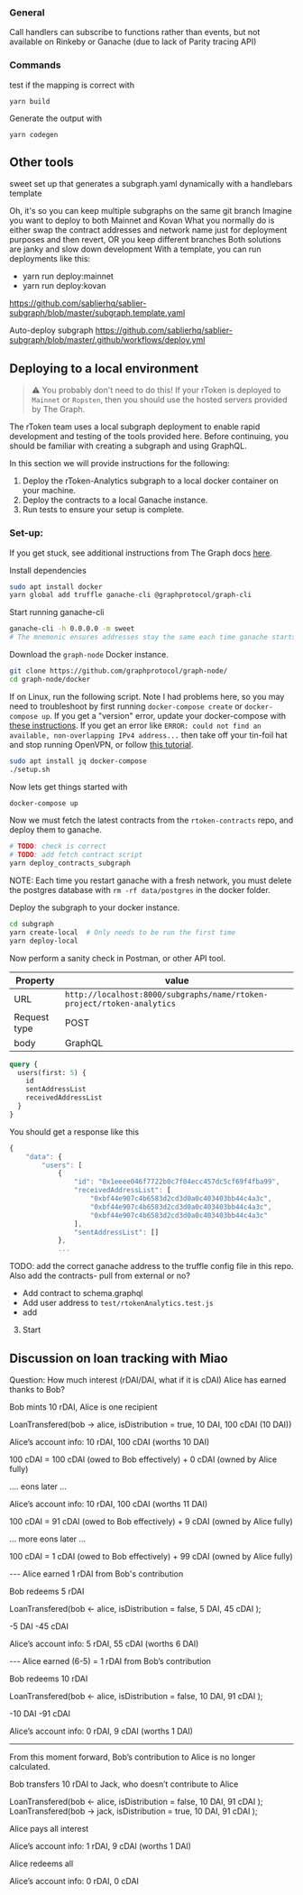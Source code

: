 ### General

Call handlers can subscribe to functions rather than events, but not available on Rinkeby or Ganache (due to lack of Parity tracing API)

### Commands

test if the mapping is correct with

`yarn build`

Generate the output with

`yarn codegen`

## Other tools

sweet set up that generates a subgraph.yaml dynamically with a handlebars template

Oh, it's so you can keep multiple subgraphs on the same git branch
Imagine you want to deploy to both Mainnet and Kovan
What you normally do is either swap the contract addresses and network name just for deployment purposes and then revert, OR you keep different branches
Both solutions are janky and slow down development
With a template, you can run deployments like this:

- yarn run deploy:mainnet
- yarn run deploy:kovan

https://github.com/sablierhq/sablier-subgraph/blob/master/subgraph.template.yaml

Auto-deploy subgraph
https://github.com/sablierhq/sablier-subgraph/blob/master/.github/workflows/deploy.yml

## Deploying to a local environment

> :warning: You probably don't need to do this! If your rToken is deployed to `Mainnet` or `Ropsten`, then you should use the hosted servers provided by The Graph.

The rToken team uses a local subgraph deployment to enable rapid development and testing of the tools provided here. Before continuing, you should be familiar with creating a subgraph and using GraphQL.

In this section we will provide instructions for the following:

1. Deploy the rToken-Analytics subgraph to a local docker container on your machine.
2. Deploy the contracts to a local Ganache instance.
3. Run tests to ensure your setup is complete.

### Set-up:

If you get stuck, see additional instructions from The Graph docs [here](https://thegraph.com/docs/quick-start#local-development).

Install dependencies

```bash
sudo apt install docker
yarn global add truffle ganache-cli @graphprotocol/graph-cli
```

Start running ganache-cli

```bash
ganache-cli -h 0.0.0.0 -m sweet
# The mnemonic ensures addresses stay the same each time ganache starts.
```

Download the `graph-node` Docker instance.

```bash
git clone https://github.com/graphprotocol/graph-node/
cd graph-node/docker
```

If on Linux, run the following script. Note I had problems here, so you may need to troubleshoot by first running `docker-compose create` or `docker-compose up`. If you get a "version" error, update your docker-compose with [these instructions](https://docs.docker.com/compose/install/). If you get an error like `ERROR: could not find an available, non-overlapping IPv4 address...` then take off your tin-foil hat and stop running OpenVPN, or follow [this tutorial](https://stackoverflow.com/questions/45692255/how-make-openvpn-work-with-docker).

```bash
sudo apt install jq docker-compose
./setup.sh
```

Now lets get things started with

```bash
docker-compose up
```

Now we must fetch the latest contracts from the `rtoken-contracts` repo, and deploy them to ganache.

```bash
# TODO: check is correct
# TODO: add fetch contract script
yarn deploy_contracts_subgraph
```

NOTE: Each time you restart ganache with a fresh network, you must delete the postgres database with `rm -rf data/postgres` in the docker folder.

Deploy the subgraph to your docker instance.

```bash
cd subgraph
yarn create-local  # Only needs to be run the first time
yarn deploy-local
```

Now perform a sanity check in Postman, or other API tool.

| Property     | value                                                                  |
| ------------ | ---------------------------------------------------------------------- |
| URL          | `http://localhost:8000/subgraphs/name/rtoken-project/rtoken-analytics` |
| Request type | POST                                                                   |
| body         | GraphQL                                                                |

```graphql
query {
  users(first: 5) {
    id
    sentAddressList
    receivedAddressList
  }
}
```

You should get a response like this

```js
{
    "data": {
        "users": [
            {
                "id": "0x1eeee046f7722b0c7f04ecc457dc5cf69f4fba99",
                "receivedAddressList": [
                    "0xbf44e907c4b6583d2cd3d0a0c403403bb44c4a3c",
                    "0xbf44e907c4b6583d2cd3d0a0c403403bb44c4a3c",
                    "0xbf44e907c4b6583d2cd3d0a0c403403bb44c4a3c"
                ],
                "sentAddressList": []
            },
            ...
```

TODO: add the correct ganache address to the truffle config file in this repo.
Also add the contracts- pull from external or no?

- Add contract to schema.graphql
- Add user address to `test/rtokenAnalytics.test.js`
- add

3. Start

## Discussion on loan tracking with Miao

Question: How much interest (rDAI/DAI, what if it is cDAI) Alice has earned thanks to Bob?

Bob mints 10 rDAI, Alice is one recipient

LoanTransfered(bob → alice, isDistribution = true, 10 DAI, 100 cDAI (10 DAI))

Alice’s account info: 10 rDAI, 100 cDAI (worths 10 DAI)

100 cDAI = 100 cDAI (owed to Bob effectively) + 0 cDAI (owned by Alice fully)

.... eons later ...

Alice’s account info: 10 rDAI, 100 cDAI (worths 11 DAI)

100 cDAI = 91 cDAI (owed to Bob effectively) + 9 cDAI (owned by Alice fully)

… more eons later ...

100 cDAI = 1 cDAI (owed to Bob effectively) + 99 cDAI (owned by Alice fully)

--- Alice earned 1 rDAI from Bob's contribution

Bob redeems 5 rDAI

LoanTransfered(bob ← alice, isDistribution = false, 5 DAI, 45 cDAI );

-5 DAI -45 cDAI

Alice’s account info: 5 rDAI, 55 cDAI (worths 6 DAI)

--- Alice earned (6-5) = 1 rDAI from Bob’s contribution

Bob redeems 10 rDAI

LoanTransfered(bob ← alice, isDistribution = false, 10 DAI, 91 cDAI );

-10 DAI -91 cDAI

Alice’s account info: 0 rDAI, 9 cDAI (worths 1 DAI)

---

From this moment forward, Bob’s contribution to Alice is no longer calculated.

Bob transfers 10 rDAI to Jack, who doesn’t contribute to Alice

LoanTransfered(bob ← alice, isDistribution = false, 10 DAI, 91 cDAI );
LoanTransfered(bob → jack, isDistribution = true, 10 DAI, 91 cDAI );

Alice pays all interest

Alice’s account info: 1 rDAI, 9 cDAI (worths 1 DAI)

Alice redeems all

Alice’s account info: 0 rDAI, 0 cDAI

```

```
